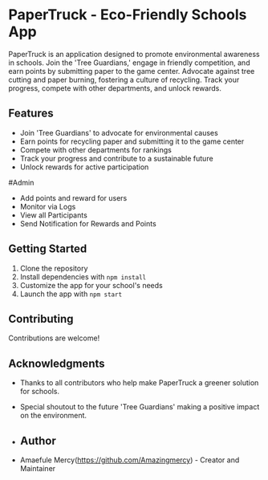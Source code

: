# PaperTruck - Eco-Friendly Schools App

PaperTruck is an application designed to promote environmental awareness in schools. Join the 'Tree Guardians,' engage in friendly competition, and earn points by submitting paper to the game center. Advocate against tree cutting and paper burning, fostering a culture of recycling. Track your progress, compete with other departments, and unlock rewards.

## Features

- Join 'Tree Guardians' to advocate for environmental causes
- Earn points for recycling paper and submitting it to the game center
- Compete with other departments for rankings
- Track your progress and contribute to a sustainable future
- Unlock rewards for active participation

#Admin
- Add points and reward for users
- Monitor via Logs
- View all Participants
- Send Notification for Rewards and Points

## Getting Started

1. Clone the repository
2. Install dependencies with `npm install`
3. Customize the app for your school's needs
4. Launch the app with `npm start`

## Contributing

Contributions are welcome!


## Acknowledgments

- Thanks to all contributors who help make PaperTruck a greener solution for schools.
- Special shoutout to the future 'Tree Guardians' making a positive impact on the environment.

- ## Author

- Amaefule Mercy(https://github.com/Amazingmercy) - Creator and Maintainer


